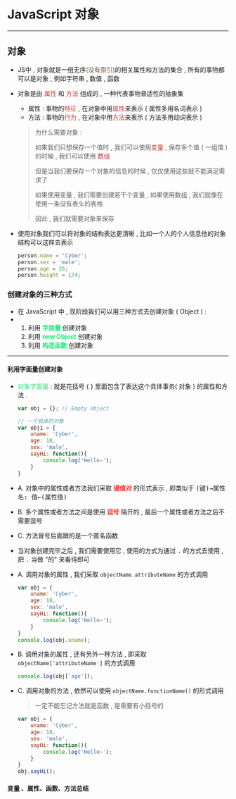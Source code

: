 # JavaScript 对象

--------------------

## 对象

* JS中 , 对象就是一组无序<font color="#705438">(没有索引)</font>的相关属性和方法的集合 , 所有的事物都可以是对象 , 例如字符串 , 数值 , 函数

* 对象是由 <font color="#ce3b3b">属性</font> 和 <font color="#ce3b3b">方法</font> 组成的 , 一种代表事物普适性的抽象集

  * 属性 : 事物的<font color="#ce3b3b">特征</font> , 在对象中用<font color="#ce3b3b">属性</font>来表示 ( 属性多用名词表示 )
  * 方法 : 事物的<font color="#ce3b3b">行为</font> , 在对象中用<font color="#ce3b3b">方法</font>来表示 ( 方法多用动词表示 )

  > 为什么需要对象 : 
  >
  > 如果我们只想保存一个值时 , 我们可以使用<font color="#ce3b3b">变量</font> , 保存多个值 ( 一组值 ) 的时候 , 我们可以使用 <font color="#ce3b3b">数组</font>
  >
  > 但是当我们要保存一个对象的信息的时候 , 仅仅使用这些就不能满足需求了
  >
  > 如果使用变量 , 我们需要创建若干个变量 , 如果使用数组 , 我们就像在使用一条没有表头的表格
  >
  > 因此 , 我们就需要对象来保存

* 使用对象我们可以将对象的结构表达更清晰 , 比如一个人的个人信息他的对象结构可以这样去表示

  ```javascript
  person.name = 'Cyber';
  person.sex = 'male';
  person.age = 26;
  person.height = 174;
  ```

### 创建对象的三种方式

* 在 JavaScript 中 , 现阶段我们可以用三种方式去创建对象 ( Object ) : 
* 1. 利用 <font color="#15ee6d">**字面量**</font> 创建对象
  2. 利用 <font color="#15ee6d">**new Object**</font> 创建对象
  3. 利用 <font color="#15ee6d">**构造函数**</font> 创建对象

-------------------

#### 利用字面量创建对象

* <font color="#15ee6d">对象字面量</font> : 就是花括号 { } 里面包含了表达这个具体事务( 对象 ) 的属性和方法 .

  ```javascript
  var obj = {}; // Empty object
  
  // 一个具体的对象
  var obj1 = {
      uname: 'Cyber',
      age: 18,
      sex: 'male',
      sayHi: function(){
          console.log('Hello~');
      }
  }
  ```

* A. 对象中的属性或者方法我们采取 <font color="#f8332f">**键值对**</font> 的形式表示 , 即类似于 <kbd>(键)→属性名: 值←(属性值)</kbd> 

* B. 多个属性或者方法之间是使用 <font color="#f8332f">**逗号**</font> 隔开的 , 最后一个属性或者方法之后不需要逗号

* C. 方法冒号后面跟的是一个匿名函数

* 当对象创建完毕之后 , 我们需要使用它 , 使用的方式为通过 <kbd>.</kbd> 的方式去使用 , 把 <kbd>.</kbd> 当做 "的" 来看待即可

* A. 调用对象的属性 , 我们采取 `objectName.attributeName` 的方式调用

  ```javascript
  var obj = {
      uname: 'Cyber',
      age: 18,
      sex: 'male',
      sayHi: function(){
          console.log('Hello~');
      }
  }
  console.log(obj.uname);
  ```

* B. 调用对象的属性 , 还有另外一种方法 , 即采取 `objectName['attributeName']` 的方式调用

  ```javascript
  console.log(obj['age']);
  ```

* C. 调用对象的方法 , 依然可以使用 `objectName.functionName()` 的形式调用

  > 一定不能忘记方法就是函数 , 是需要有小括号的

  ```javascript
  var obj = {
      uname: 'Cyber',
      age: 18,
      sex: 'male',
      sayHi: function(){
          console.log('Hello~');
      }
  }
  obj.sayHi();
  ```

#### 变量 、属性、函数、方法总结